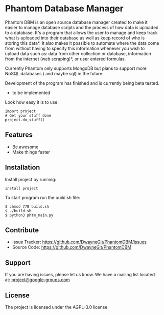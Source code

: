 Phantom Database Manager
========

Phantom DBM is an open source database manager created to make it easier to manage database scripts and the process of how data is uploaded to a database. It's a program that allows the user to manage and keep track what is uploaded into their database as well as keep record of who is storing this data*. It also makes it possible to automate where the data come from without having to specify this information whenever you wish to upload data such as: data from other collection or database, information from the internet (web scraping)*, or user entered formulas.

Currently Phantom only supports MongoDB but plans to support more NoSQL databases ( and maybe sql) in the future.

Development of the program has finished and is currently being beta tested.

* to be implemented

Look how easy it is to use:

    import project
    # Get your stuff done
    project.do_stuff()

Features
--------

- Be awesome
- Make things faster

Installation
------------

Install project by running:

    install project

To start program run the build.sh file:  
  
    $ chmod 770 build.sh  
    $ ./build.sh  
    $ python3 phtm_main.py

Contribute
----------

- Issue Tracker: https://github.com/DwayneGit/PhantomDBM/issues
- Source Code: https://github.com/DwayneGit/PhantomDBM

Support
-------

If you are having issues, please let us know.
We have a mailing list located at: project@google-groups.com

License
-------

The project is licensed under the AGPL-3.0 license.
